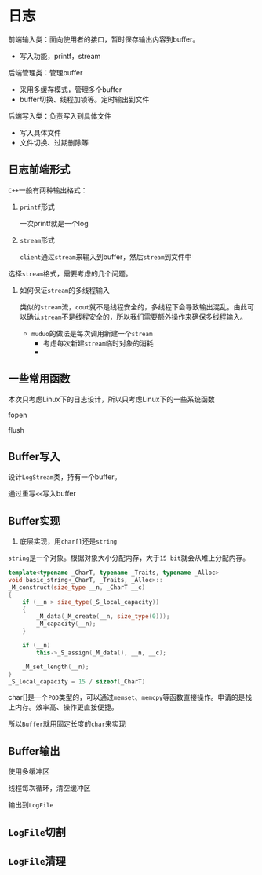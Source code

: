 # 日志

前端输入类：面向使用者的接口，暂时保存输出内容到buffer。

- 写入功能，printf，stream

后端管理类：管理buffer

- 采用多缓存模式，管理多个buffer
- buffer切换、线程加锁等。定时输出到文件

后端写入类：负责写入到具体文件

- 写入具体文件
- 文件切换、过期删除等

## 日志前端形式

`C++`一般有两种输出格式：

1. `printf`形式

   一次printf就是一个log

2. `stream`形式

   `client`通过`stream`来输入到buffer，然后`stream`到文件中

选择`stream`格式，需要考虑的几个问题。

1. 如何保证`stream`的多线程输入

   类似的`stream`流，`cout`就不是线程安全的，多线程下会导致输出混乱。由此可以确认`stream`不是线程安全的，所以我们需要额外操作来确保多线程输入。

   - `muduo`的做法是每次调用新建一个`stream`
     - 考虑每次新建`stream`临时对象的消耗
     - 

## 一些常用函数

本次只考虑Linux下的日志设计，所以只考虑Linux下的一些系统函数

fopen

flush

## Buffer写入

设计`LogStream`类，持有一个buffer。

通过重写`<<`写入buffer

## Buffer实现

1. 底层实现，用`char[]`还是`string`

`string`是一个对象。根据对象大小分配内存，大于`15 bit`就会从堆上分配内存。

```c++
template<typename _CharT, typename _Traits, typename _Alloc>
void basic_string<_CharT, _Traits, _Alloc>::
_M_construct(size_type __n, _CharT __c)
{
    if (__n > size_type(_S_local_capacity))
    {
        _M_data(_M_create(__n, size_type(0)));
        _M_capacity(__n);
    }

    if (__n)
        this->_S_assign(_M_data(), __n, __c);

    _M_set_length(__n);
}
_S_local_capacity = 15 / sizeof(_CharT)
```

char[]是一个`POD`类型的，可以通过`memset`、`memcpy`等函数直接操作。申请的是栈上内存。效率高、操作更直接便捷。

所以`Buffer`就用固定长度的`char`来实现

## Buffer输出

使用多缓冲区

线程每次循环，清空缓冲区

输出到`LogFile`

## `LogFile`切割

## `LogFile`清理





